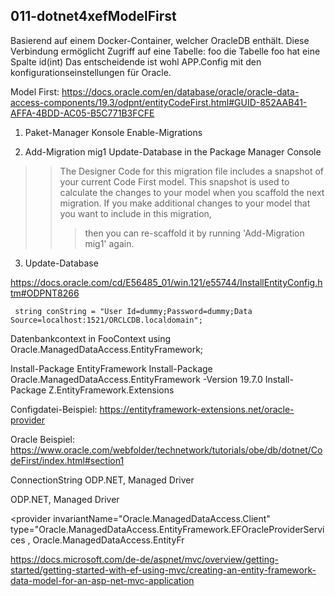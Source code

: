 ﻿
## 011-dotnet4xefModelFirst
Basierend auf einem Docker-Container, welcher OracleDB enthält.
Diese Verbindung ermöglicht Zugriff auf eine Tabelle: foo
die Tabelle foo hat eine Spalte id(int)
Das entscheidende ist wohl APP.Config mit den konfigurationseinstellungen für Oracle.


Model First:
https://docs.oracle.com/en/database/oracle/oracle-data-access-components/19.3/odpnt/entityCodeFirst.html#GUID-852AAB41-AFFA-4BDD-AC05-B5C771B3FCFE

1. Paket-Manager Konsole
Enable-Migrations 


2. Add-Migration mig1
Update-Database in the Package Manager Console


>>The Designer Code for this migration file includes a snapshot of your current Code First model. 
>>This snapshot is used to calculate the changes to your model when you scaffold the next migration. 
>>If you make additional changes to your model that you want to include in this migration,
>>>then you can re-scaffold it by running 'Add-Migration mig1' again.

3. Update-Database





https://docs.oracle.com/cd/E56485_01/win.121/e55744/InstallEntityConfig.htm#ODPNT8266



     string conString = "User Id=dummy;Password=dummy;Data Source=localhost:1521/ORCLCDB.localdomain";
       


Datenbankcontext in FooContext
using Oracle.ManagedDataAccess.EntityFramework;

Install-Package EntityFramework
Install-Package Oracle.ManagedDataAccess.EntityFramework -Version 19.7.0
Install-Package Z.EntityFramework.Extensions

Configdatei-Beispiel:
https://entityframework-extensions.net/oracle-provider


Oracle Beispiel:
https://www.oracle.com/webfolder/technetwork/tutorials/obe/db/dotnet/CodeFirst/index.html#section1





ConnectionString
ODP.NET, Managed Driver
<provider invariantName="Oracle.ManagedDataAccess.Client" 
type="Oracle.ManagedDataAccess.EntityFramework.EFOracleProviderServices
, Oracle.ManagedDataAccess.EntityFramework, Version=6.121.2.0, Culture=neutral, PublicKeyToken=89b483f429c47342" />


ODP.NET, Managed Driver

<provider invariantName="Oracle.ManagedDataAccess.Client" 
type="Oracle.ManagedDataAccess.EntityFramework.EFOracleProviderServices
, Oracle.ManagedDataAccess.EntityFr





https://docs.microsoft.com/de-de/aspnet/mvc/overview/getting-started/getting-started-with-ef-using-mvc/creating-an-entity-framework-data-model-for-an-asp-net-mvc-application

